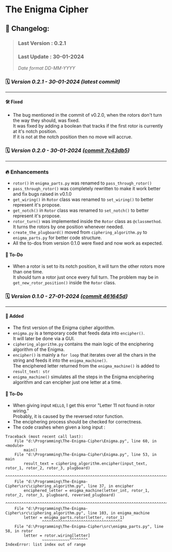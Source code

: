 # The Enigma Cipher

## 📝 Changelog:

> ### Last Version : 0.2.1
>
> ### Last Update : 30-01-2024
>
> _Date format DD-MM-YYYY_


### 🗓️ _Version 0.2.1 - 30-01-2024 (latest commit)_

---

#### 🛠️ Fixed
- The bug mentioned in the commit of v0.2.0, when the rotors don't turn the way they should, was fixed.  
It was fixed by adding a boolean that tracks if the first rotor is currently at it's notch position.  
If it is not at the notch position then no move will accrue.


### 🗓️ _Version 0.2.0 - 30-01-2024 ([commit 7c43db5](https://github.com/DanielDekhtyar/The-Enigma-Cipher/commit/7c43db5))_

---

### 🔥 Enhancements
- `rotor()` in `enigma_parts.py` was renamed to `pass_through_rotor()`
- `pass_through_rotor()` was completely rewritten to make it work better and fix bugs raised in v0.1.0
- `get_wiring()` in `Rotor` class was renamed to `set_wiring()` to better represent it's propose.
- `get_notch()` in `Rotor` class was renamed to `set_notch()` to better represent it's propose.
- `rotor_turn()` was implemented inside the `Rotor` class as `@classmethod`.  
It turns the rotors by one position whenever needed.
- `create_the_plugboard()` moved from `ciphering_algorithm.py` to `enigma_parts.py` for better code structure.
- All the to-dos from version 0.1.0 were fixed and now work as expected.

#### 🐞 To-Do 
- When a rotor is set to its notch position, it will turn the other rotors more than one time.  
It should turn a rotor just once every full turn.
The problem may be in `get_new_rotor_position()` inside the `Rotor` class.


### 🗓️ _Version 0.1.0 - 27-01-2024 ([commit 461645d](https://github.com/DanielDekhtyar/The-Enigma-Cipher/commit/461645d))_

---

#### 🚀 Added
- The first version of the Enigma cipher algorithm.
- `enigma.py` is a temporary code that feeds data into `encipher()`.  
It will later be done via a GUI.
- `ciphering_algorithm.py` contains the main logic of the enciphering algorithm of the Enigma.
- `encipher()` is mainly a `for loop` that iterates over all the chars in the string and feeds it into the `enigma_machine()`.  
The enciphered letter returned from the `enigma_machine()` is added to `result_text: str`
- `enigma_machine()` simulates all the steps in the Enigma enciphering algorithm and can encipher just one letter at a time.


#### 🐞 To-Do 
- When giving input `HELLO`, I get this error "Letter 11 not found in rotor wiring."  
Probably, it is caused by the reversed rotor function.
- The enciphering process should be checked for correctness.
- The code crashes when given a long input :  
```
Traceback (most recent call last):
    File "d:\Programming\The-Enigma-Cipher\Enigma.py", line 60, in <module>
        main()
    File "d:\Programming\The-Enigma-Cipher\Enigma.py", line 53, in main
        result_text = ciphering_algorithm.encipher(input_text, rotor_1, rotor_2, rotor_3, plugboard)
                    ^^^^^^^^^^^^^^^^^^^^^^^^^^^^^^^^^^^^^^^^^^^^^^^^^^^^^^^^^^^^^^^^^^^^^^^^^^^^^^
    File "d:\Programming\The-Enigma-Cipher\src\ciphering_algorithm.py", line 37, in encipher
        enciphered_letter = enigma_machine(letter_int, rotor_1, rotor_2, rotor_3, plugboard, reversed_plugboard)
                            ^^^^^^^^^^^^^^^^^^^^^^^^^^^^^^^^^^^^^^^^^^^^^^^^^^^^^^^^^^^^^^^^^^^^^^^^^^^^^^^^^^^^
    File "d:\Programming\The-Enigma-Cipher\src\ciphering_algorithm.py", line 103, in enigma_machine
        letter = enigma_parts.rotor(letter, rotor_1)
                ^^^^^^^^^^^^^^^^^^^^^^^^^^^^^^^^^^^
    File "d:\Programming\The-Enigma-Cipher\src\enigma_parts.py", line 58, in rotor
        letter = rotor.wiring[letter]
                ~~~~~~~~~~~~^^^^^^^^
IndexError: list index out of range
```